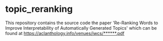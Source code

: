 # topic_reranking
This repository contains the source code the paper 'Re-Ranking Words to Improve Interpretability of Automatically Generated Topics' which can be found at https://aclanthology.info/venues/iwcs/******.pdf
